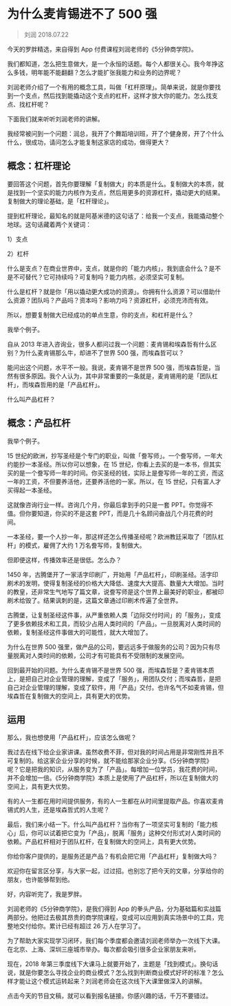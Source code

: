 # 为什么麦肯锡进不了 500 强

> 刘润 2018.07.22

今天的罗胖精选，来自得到 App 付费课程刘润老师的《5分钟商学院》。

我们都知道，怎么把生意做大，是一个永恒的话题。每个人都很关心。我今年挣这么多钱，明年能不能翻翻？怎么才能扩张我能力和业务的边界呢？

刘润老师介绍了一个有用的概念工具，叫做「杠杆原理」。简单来说，就是你要找到一个支点，然后找到能撬动这个支点的杠杆，这样才放大你的能力。怎么找支点、找杠杆呢？

下面我们就来听听刘润老师的讲解。

我经常被问到一个问题：润总，我开了个舞蹈培训班，开了个健身房，开了个什么什么，很成功，请问怎么才能复制这家店的成功，做得更大？

## 概念：杠杆理论

要回答这个问题，首先你要理解「复制做大」的本质是什么。复制做大的本质，就是找到一个坚实的能力内核作为支点，然后用更多的资源杠杆，撬动更大的结果。复制做大的理论基础，是「杠杆理论」。

提到杠杆理论，最知名的就是阿基米德的这句话了：给我一个支点，我能撬动整个地球。这句话藏着两个关键词：

1）支点

2）杠杆

什么是支点？在商业世界中，支点，就是你的「能力内核」，我到底会什么？是不是不可替代？它可持续吗？可复制吗？能力内核，必须坚实可复制。

什么是杠杆？就是你「用以撬动更大成功的资源」。你拥有什么资源？可以借助什么资源？团队吗？产品吗？资本吗？影响力吗？资源杠杆，必须充沛而有效。

所以，想要复制做大已经成功的单点生意，你的支点，和杠杆是什么？

我举个例子。

自从 2013 年进入咨询业，很多人都问过我一个问题：麦肯锡和埃森哲有什么区别？为什么麦肯锡那么牛，却进不了世界 500 强，而埃森哲可以？

能问出这个问题，水平不一般。我说，麦肯锡不是世界 500 强，而埃森哲是，当然有很多原因。我个人认为，其中非常重要的一条就是，麦肯锡用的是「团队杠杆」，而埃森哲用的是「产品杠杆」。

什么叫产品杠杆？

## 概念：产品杠杆

我举个例子。

15 世纪的欧洲，抄写圣经是个专门的职业，叫做「誊写师」。一个誊写师，一年大约能抄一本圣经。所以你可以想象，在 15 世纪，你看上去买的是一本书，但其实买的是一个誊写师一年的时间。你买圣经的钱，实际上是誊写师一年的工资，而这一年的工资，不但要养活他，还要养活他的一家。所以，在 15 世纪，只有富人才买得起一本圣经。

这就像咨询行业一样。咨询几个月，你最后拿到手的只是一套 PPT。你觉得不值。但你要知道，你买的不是这套 PPT，而是几十名顾问奋战几个月花费的时间。

一本圣经，要一个人抄一年，那这样还怎么传播圣经呢？欧洲教廷采取了「团队杠杆」的模式，雇佣了大约 1 万名誊写师，复制做大。

但即便这样，传播效率还是很低。怎么办？

1450 年，古腾堡开了一家活字印刷厂，开始用「产品杠杆」，印刷圣经。活字印刷术的发明，使得复制圣经的价格大大降低、速度大大提高、数量大大增加。当时的教皇，还非常生气地写了篇文章，说誊写师是这个世界上最美好的职业，都被印刷术给毁了。结果讽刺的是，这篇文章通过印刷术传遍了全世界。

古腾堡，让复制圣经这件事，从严重依赖人类「边际交付时间」的「服务」，变成了更多依赖技术和工具，而较少占用人类时间的「产品」。一旦脱离对人类时间的依赖，复制圣经这件事做大的可能性，就大大增加了。

为什么在世界 500 强里，做产品的公司，要远远多于做服务的公司？因为只有尽量脱离对人类时间的依赖，公司才有可能具有不受限制的发展空间。

回到最开始的问题。为什么麦肯锡不是世界 500 强，而埃森哲是？麦肯锡本质上，是把自己对企业管理的理解，变成了「服务」，用团队交付；而埃森哲，是把自己对企业管理的理解，变成了软件，用「产品」交付。也许名气不如麦肯锡，但埃森哲在复制做大的空间上，具有更大的优势。

## 运用

那么，我也想使用「产品杠杆」，应该怎么做呢？

我过去在线下给企业家讲课。虽然收费不菲，但对我的时间占用是非常刚性并且不可复制的。给这家企业分享的时候，就不能给那家企业分享。《5分钟商学院》呢？它是把我的知识，从服务变为了「产品」。每增加一位学员，我花费的时间，并不会增加一倍。《5分钟商学院》本质上是使用了产品杠杆，所以在复制做大的空间上，具有更大优势。

有的人一生都在用时间提供服务，有的人一生都在从时间里提取产品。你喜欢麦肯锡式的人生，还是埃森哲式的人生呢？

最后，我们来小结一下。什么叫产品杠杆？当你有了一项坚实可复制的「能力核心」后，你可以试着把它变为「产品」，脱离「服务」这种交付形式对人类时间的依赖。产品杠杆相对于团队杠杆，在复制做大的空间上，具有更大优势。

你给你客户提供的，是服务还是产品？有机会把它用「产品杠杆」复制做大吗？

欢迎你在留言区分享，与大家一起，过过招。也别忘了把今天的文章，分享给你的朋友，也许能够帮到他。

好，内容听完了，我是罗胖。

刘润老师的《5分钟商学院》，是我们得到 App 的拳头产品，分为基础篇和实战篇两部分。他把过去极其昂贵的商学院课程，变成可以应用到真实场景中的工具，完整地交付给你。累计已经有超过 26 万人在学习了。

为了帮助大家实现学习闭环，我们每个季度都会邀请刘润老师举办一次线下大课。在北京、上海、深圳三座城市举办。每次都会吸引很多企业家朋友来听。

现在，2018 年第三季度线下大课马上就要开始了，主题是「找到模式」。换句话说，就是你要怎么寻找企业的商业模式？怎么找到判断商业模式好坏的标准？怎么样才能让这个模式运转起来？刘润老师会在这次线下大课里做深入的讲解。

点击今天的节目文稿，就可以看到报名链接。你感兴趣的话，千万不要错过。

